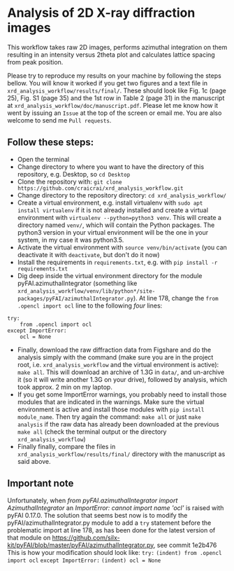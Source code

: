 # Analysis of 2D X-ray diffraction images

This workflow takes raw 2D images, performs azimuthal integration on them resulting in an intensity versus 2theta plot and calculates lattice spacing from peak position.

Please try to reproduce my results on your machine by following the steps bellow.  You will know it worked if you get two figures and a text file in `xrd_analysis_workflow/results/final/`.  These should look like Fig. 1c (page 25), Fig. S1 (page 35) and the 1st row in Table 2 (page 31) in the manuscript at `xrd_analysis_workflow/doc/manuscript.pdf`.  Please let me know how it went by issuing an `Issue` at the top of the screen or email me.  You are also welcome to send me `Pull requests`. 

## Follow these steps:

- Open the terminal
- Change directory to where you want to have the directory of this repository, e.g. Desktop, so `cd Desktop`
- Clone the repository with: `git clone https://github.com/craicrai/xrd_analysis_workflow.git`
- Change directory to the repository directory: `cd xrd_analysis_workflow/`
- Create a virtual environment, e.g. install virtualenv with `sudo apt install virtualenv` if it is not already installed and create a virtual environment with `virtualenv --python=python3 venv`.  This will create a directory named `venv/`, which will contain the Python packages.  The python3 version in your virtual environment will be the one in your system, in my case it was python3.5.
- Activate the virtual environment with `source venv/bin/activate` (you can deactivate it with `deactivate`, but don't do it now)
- Install the requirements in `requirements.txt`, e.g. with `pip install -r requirements.txt`
- Dig deep inside the virtual environment directory for the module pyFAI.azimuthalIntegrator (something like `xrd_analysis_workflow/venv/lib/python*/site-packages/pyFAI/azimuthalIntegrator.py`). At line 178, change the `from .opencl import ocl` line to the following *four* lines:
```
try:
    from .opencl import ocl
except ImportError:
    ocl = None
```
- Finally, download the raw diffraction data from Figshare and do the analysis simply with the command (make sure you are in the project root, i.e. `xrd_analysis_workflow` and the virtual environment is active): `make all`. This will download an archive of 1.3G in `data/`, and un-archive it (so it will write another 1.3G on your drive), followed by analysis, which took approx. 2 min on my laptop.
- If you get some ImportError warnings, you probably need to install those modules that are indicated in the warnings. Make sure the virtual environment is active and install those modules with `pip install module_name`. Then try again the command: `make all` or just `make analysis` if the raw data has already been downloaded at the previous `make all` (check the terminal output or the directory `xrd_analysis_workflow`)
- Finally finally, compare the files in `xrd_analysis_workflow/results/final/` directory with the manuscript as said above.


## Important note

Unfortunately, when _from pyFAI.azimuthalIntegrator import AzimuthalIntegrator_ an _ImportError: cannot import name 'ocl'_ is raised with pyFAI 0.17.0. The solution that seems best now is to modify the pyFAI/azimuthalIntegrator.py module to add a `try` statement before the problematic import at line 178, as has been done for the latest version of that module on https://github.com/silx-kit/pyFAI/blob/master/pyFAI/azimuthalIntegrator.py, see commit 1e2b476
This is how your modification should look like:
`try:`
`(indent) from .opencl import ocl`
`except ImportError:`
`(indent) ocl = None`

